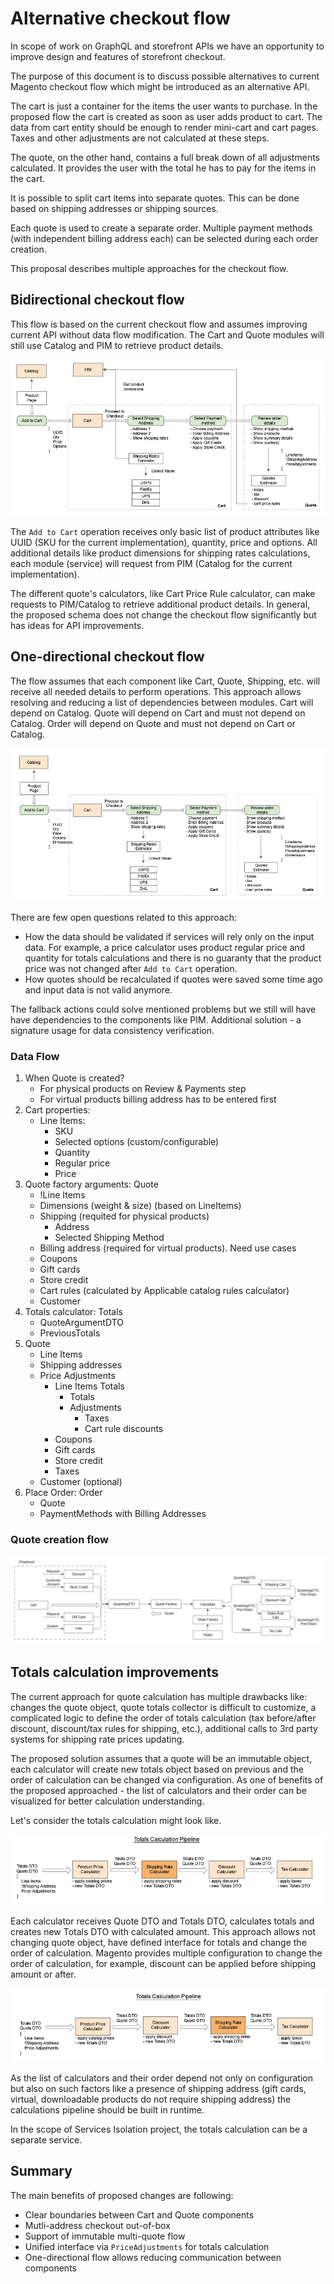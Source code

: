 # Alternative checkout flow

In scope of work on GraphQL and storefront APIs we have an opportunity to improve design and features of storefront checkout.

The purpose of this document is to discuss possible alternatives to current Magento checkout flow which might be introduced as an alternative API. 

The cart is just a container for the items the user wants to purchase. In the proposed flow the cart is created as soon as user adds product to cart. The data from cart entity should be enough to render mini-cart and cart pages. Taxes and other adjustments are not calculated at these steps.

The quote, on the other hand, contains a full break down of all adjustments calculated. It provides the user with the total he has to pay for the items in the cart.

It is possible to split cart items into separate quotes. This can be done based on shipping addresses or shipping sources.

Each quote is used to create a separate order. Multiple payment methods (with independent billing address each) can be selected during each order creation.

This proposal describes multiple approaches for the checkout flow.

## Bidirectional checkout flow

This flow is based on the current checkout flow and assumes improving current API without data flow modification. The Cart and Quote modules will still use Catalog and PIM to retrieve product details.

![Bidirectional checkout flow](img/alternative-checkout-flow.png)

The `Add to Cart` operation receives only basic list of product attributes like UUID (SKU for the current implementation), quantity, price and options. All additional details like product dimensions for shipping rates calculations, each module (service) will request from PIM (Catalog for the current implementation).

The different quote's calculators, like Cart Price Rule calculator, can make requests to PIM/Catalog to retrieve additional product details. In general, the proposed schema does not change the checkout flow significantly but has ideas for API improvements.

## One-directional checkout flow

The flow assumes that each component like Cart, Quote, Shipping, etc. will receive all needed details to perform operations. This approach allows resolving and reducing a list of dependencies between modules. Cart will depend on Catalog. Quote will depend on Cart and must not depend on Catalog. Order will depend on Quote and must not depend on Cart or Catalog.

![One-directional checkout flow](img/alternative-checkout-flow-2.png)

There are few open questions related to this approach:

- How the data should be validated if services will rely only on the input data. For example, a price calculator uses product regular price and quantity for totals calculations and there is no guaranty that the product price was not changed after `Add to Cart` operation.
- How quotes should be recalculated if quotes were saved some time ago and input data is not valid anymore.

The fallback actions could solve mentioned problems but we still will have have dependencies to the components like PIM. Additional solution - a signature usage for data consistency verification.

### Data Flow

  1. When Quote is created?
     * For physical products on Review & Payments step
     * For virtual products billing address has to be entered first
  2. Cart properties:
     * Line Items:
       * SKU
       * Selected options (custom/configurable)
       * Quantity
       * Regular price
       * Price
  3. Quote factory arguments: Quote
     * !Line Items
     * Dimensions (weight & size) (based on LineItems)
     * Shipping (requited for physical products)
       * Address
       * Selected Shipping Method
     * Billing address (required for virtual products). Need use cases
     * Coupons
     * Gift cards
     * Store credit
     * Cart rules (calculated by Applicable catalog rules calculator)
     * Customer
  4. Totals calculator: Totals
     * QuoteArgumentDTO
     * PreviousTotals
  5. Quote
     * Line Items     
     * Shipping addresses
     * Price Adjustments
        * Line Items Totals
            * Totals
            * Adjustments
                * Taxes
                * Cart rule discounts
        * Coupons
        * Gift cards
        * Store credit
        * Taxes
     * Customer (optional)
  6. Place Order: Order
     * Quote
     * PaymentMethods with Billing Addresses

### Quote creation flow

![Quote Calculation](img/alternative-quote-calculation.png)

## Totals calculation improvements

The current approach for quote calculation has multiple drawbacks like: changes the quote object, quote totals collector is difficult to customize, a complicated logic to define the order of totals calculation (tax before/after discount, discount/tax rules for shipping, etc.), additional calls to 3rd party systems for shipping rate prices updating.

The proposed solution assumes that a quote will be an immutable object, each calculator will create new totals object based on previous and the order of calculation can be changed via configuration. As one of benefits of the proposed approached - the list of calculators and their order can be visualized for better calculation understanding.

Let's consider the totals calculation might look like.

![Totals Calculation](img/totals-calculation-pipeline.png)

Each calculator receives Quote DTO and Totals DTO, calculates totals and creates new Totals DTO with calculated amount. This approach allows not changing quote object, have defined interface for totals and change the order of calculation. Magento provides multiple configuration to change the order of calculation, for example, discount can be applied before shipping amount or after.

![Totals Calculation 2](img/totals-calculation-pipeline-2.png)

As the list of calculators and their order depend not only on configuration but also on such factors like a presence of shipping address (gift cards, virtual, downloadable products do not require shipping address) the calculations pipeline should be built in runtime.

In the scope of Services Isolation project, the totals calculation can be a separate service.

## Summary

The main benefits of proposed changes are following:

 - Clear boundaries between Cart and Quote components
 - Mutli-address checkout out-of-box
 - Support of immutable multi-quote flow
 - Unified interface via `PriceAdjustments` for totals calculation
 - One-directional flow allows reducing communication between components
